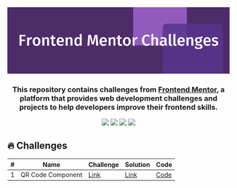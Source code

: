 <div align="center">
    <a href="#">
    <img src="./assets/banner.png" /> 
    </a>
</div>

<div align="center">
    <h3>This repository contains challenges from <a href="https://www.frontendmentor.io">Frontend Mentor</a>, a platform that provides web development challenges and projects to help developers improve their frontend skills.</h3>
    <img src="https://img.shields.io/badge/HTML5-E34F26?style=for-the-badge&logo=html5&logoColor=white" />
    <img src="https://img.shields.io/badge/CSS3-1572B6?style=for-the-badge&logo=css3&logoColor=white" />
    <img src="https://img.shields.io/badge/Sass-CC6699?style=for-the-badge&logo=sass&logoColor=white" />
    <img src="https://img.shields.io/badge/JavaScript-323330?style=for-the-badge&logo=javascript&logoColor=F7DF1E" />
</div>

## :fire: Challenges
| # | Name      | Challenge | Solution | Code |
| --- |-----------|-----------|----------|-----------|
| 1 | QR Code Component | [Link](https://www.frontendmentor.io/challenges/qr-code-component-iux_sIO_H) | [Link](https://marcodamianperez.github.io/frontend-mentor-challenges/qr-code-component/) | [Code](https://github.com/marcodamianperez/frontend-mentor-challenges/tree/main/qr-code-component) |
